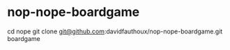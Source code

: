 # nop-nope-boardgame

cd nope
git clone git@github.com:davidfauthoux/nop-nope-boardgame.git boardgame